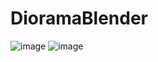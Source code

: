 # DioramaBlender

![image](https://github.com/Fanterlum/DioramaBlender/assets/73490758/c0e9bf10-bc18-4e86-9979-54ebadaf4e81)
![image](https://github.com/Fanterlum/DioramaBlender/assets/73490758/a417bc73-7e82-4baa-8380-aee6d9bbe4d8)
